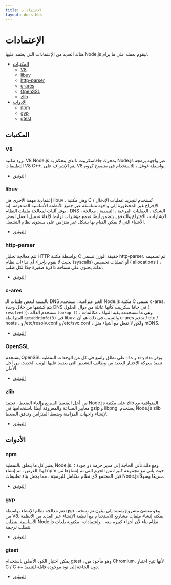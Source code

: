 ```yaml
---
title: الإعتمادات
layout: docs.hbs
---
```


# الإعتمادات

هناك العديد من الإعتمادات التي يعتمد عليها Node.js ليقوم بعمله على ما يرام.

- [المكتبات](#libraries)
  - [V8](#v8)
  - [libuv](#libuv)
  - [http-parser](#http-parser)
  - [c-ares](#c-ares)
  - [OpenSSL](#openssl)
  - [zlib](#zlib)
- [الأدوات](#tools)
  - [npm](#npm)
  - [gyp](#gyp)
  - [gtest](#gtest)

## <!--libraries-->المكتبات

### V8

تزود مكتبة V8 <span dir='ltr'> Node.js </span> بمحرك جافاسكريبت ،الذي يتحكم به Node.js عبر واجهة برمجة التطبيقات V8 C++. يتم الإشراف على V8 بواسطة غوغل ، للاستخدام في متصفح كروم.

- [التوثيق](https://v8docs.nodesource.com/)

### libuv

إعتمادية مهمة الأخرى هي libuv ، وهي مكتبة C تُستخدم لتجريد عمليات الإدخال / الإخراج غير المحظورة إلى واجهة متناسقة عبر جميع الأنظمة الأساسية المدعومة. إنه يوفر آليات لمعالجة ملفات النظام ، DNS ، الشبكة ، العمليات الفرعية ، التصفية ، معالجة الإشارات ، الاقتراع والتدفق. يتضمن أيضًا تجمع مؤشرات ترابط لإلغاء تحميل العمل لبعض الأشياء التي لا يمكن القيام بها بشكل غير متزامن على مستوى نظام التشغيل.

- [التوثيق](http://docs.libuv.org/)

### http-parser

تتم معالجة تحليل HTTP بواسطة مكتبة C خفيفة الوزن تسمى http-parser. تم تصميمه بحيث لا يقوم بإجراء أي نداءات نظام (syscalls) أو عمليات تخصيص ( allocations ) ، لذلك يحتوي على مساحة ذاكرة صغيرة جدًا لكل طلب.

- [التوثيق](https://github.com/joyent/http-parser/)

### c-ares

بالنسبة لبعض طلبات الـ DNS الغير متزامنة ، يستخدم Node.js مكتبة C تسمى c-ares. يتم كشفها من خلال وحدة DNS في جافا سكريبت كأنها عائلة من دوال الحلول ( `resolve()`). تستخدم الدالة `lookup ()` ، وهي ما تستخدمه بقية النواة ، مكالمات المترابطة `getaddrinfo(3)` في libuv. والسبب في ذلك هو أن c-ares تدعم / etc / hosts ، و /etc/resolv.conf و /etc/svc.conf ، ولكن لا تفعل مع أشياء مثل mDNS.

- [التوثيق](http://c-ares.haxx.se/docs.html)

### OpenSSL

يستخدم OpenSSL على نطاق واسع في كل من الوحدات النمطية `tls` و `crypto`. يوفر تنفيذ معركة الإختبار للعديد من وظائف التشفير التي يعتمد عليها الويب الحديث من أجل الأمان.

- [التوثيق](https://www.openssl.org/docs/)

### zlib

من أجل الضغط السريع وإلغاء الضغط ، تعتمد Node.js على مكتبة zlib المتوافقة مع معايير الصناعة والمعروفة أيضًا باستخدامها في gzip و libpng. يستخدم Node.js zlib لإنشاء واجهات المزامنة وضغط المتزامن وتدفق الضغط.

- [التوثيق](http://www.zlib.net/manual.html)

## <!--tools-->الأدوات

### npm

يعتبر كل ما يتعلق بالنمطية Node.js، ومع ذلك تأتي الحاجة إلى مدير حزمة ذو جودة ؛ لهذا الغرض ، تم إنشاء npm حيث يأتي مع مجموعة كبيرة من الحزم التي تم إنشاؤها من قبل المجتمع لأي نظام متكامل للبرمجة ، مما يجعل بناء تطبيقات Node.js سريعًا وسهلاً.

- [التوثيق](https://docs.npmjs.com/)

### gyp

تتم معالجة نظام الإنشاء بواسطة gyp ، وهو منشئ مشروع يستند إلى بيثون تم نسخه من V8. يمكنه إنشاء ملفات مشاريع للاستخدام مع أنظمة الإنشاء عبر العديد من الأنظمة الأساسية. يتطلب Node.js نظام بناء لأن أجزاء كبيرة منه - وإعتماداته- مكتوبة بلغات تتطلب ترجمة.

- [التوثيق](https://gyp.gsrc.io/docs/UserDocumentation.md)

### gtest

يمكن اختبار الكود الأصلي باستخدام gtest ، وهو مأخوذ من Chromium. لأنها تتيح اختبار C / C ++ دون الحاجة إلى نود موجودة قابلة للتنفيذ.

- [التوثيق](https://code.google.com/p/googletest/wiki/V1_7_Documentation)
